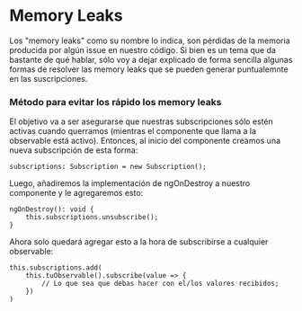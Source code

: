 
#  Memory Leaks
Los "memory leaks" como su nombre lo indica, son pérdidas de la memoria producida por algún issue en nuestro código.
Si bien es un tema que da bastante de qué hablar, sólo voy a dejar explicado de forma sencilla algunas formas de resolver las memory leaks que se pueden generar puntualemnte en las suscripciones.

###  Método para evitar los rápido los memory leaks
El objetivo va a ser asegurarse que nuestras subscripciones sólo estén activas cuando querramos (mientras el componente que llama a la observable está activo).
Entonces, al inicio del componente creamos una nueva subscripción de esta forma:
	
	subscriptions: Subscription = new Subscription();

Luego, añadiremos la implementación de ngOnDestroy a nuestro componente y le agregaremos esto:

	ngOnDestroy(): void { 
		this.subscriptions.unsubscribe(); 
	}

Ahora solo quedará agregar esto a la hora de subscribirse a cualquier observable:

	this.subscriptions.add(
		this.tuObservable().subscribe(value => {
			// Lo que sea que debas hacer con el/los valores recibidos;
		})
	)
